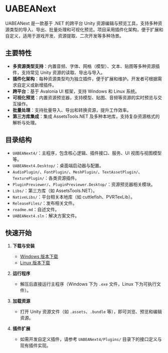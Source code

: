 # UABEANext

UABEANext 是一款基于 .NET 的跨平台 Unity 资源编辑与预览工具，支持多种资源类型的导入、导出、批量处理和可视化预览。项目采用插件化架构，便于扩展和自定义，适用于游戏开发、资源提取、二次开发等多种场景。

## 主要特性

- **多资源类型支持**：内置音频、字体、网格（模型）、文本、贴图等多种资源插件，支持常见 Unity 资源的读取、导出与导入。
- **插件化架构**：每种资源类型均为独立插件，便于扩展和维护。开发者可根据需求自定义或新增插件。
- **跨平台**：基于 Avalonia UI 框架，支持 Windows 和 Linux 系统。
- **可视化预览**：内置资源预览器，支持模型、贴图、音频等资源的实时预览与交互操作。
- **批量处理**：支持批量导入、导出和转换资源，提升工作效率。
- **第三方库集成**：集成 AssetsTools.NET 及多种本地库，支持复杂资源格式的解析与处理。

## 目录结构

- `UABEANext4/`：主程序，包含核心逻辑、插件接口、服务、UI 视图与视图模型等。
- `UABEANext4.Desktop/`：桌面端启动器与配置。
- `AudioPlugin/`、`FontPlugin/`、`MeshPlugin/`、`TextAssetPlugin/`、`TexturePlugin/`：各类资源插件。
- `PluginPreviewer/`、`PluginPreviewer.Desktop/`：资源预览器相关模块。
- `Libs/`：第三方库（如 AssetsTools.NET）。
- `NativeLibs/`：平台相关本地库（如 cuttlefish、PVRTexLib）。
- `ReleaseFiles/`：发布相关文件。
- `readme.md`：自述文件。
- `UABEANext4.sln`：解决方案文件。

## 快速开始

1. **下载与安装**
   - [Windows 版本下载](https://nightly.link/HanFengRuYue/UABEANext/workflows/build-windows/master/uabea-windows.zip)
   - [Linux 版本下载](https://nightly.link/HanFengRuYue/UABEANext/workflows/build-ubuntu/master/uabea-ubuntu.zip)

2. **运行程序**
   - 解压后直接运行主程序（Windows 下为 `.exe` 文件，Linux 下为可执行文件）。

3. **加载资源**
   - 打开 Unity 资源文件（如 `.assets`、`.bundle` 等），即可浏览、预览和编辑资源。

4. **插件扩展**
   - 如需开发自定义插件，请参考 `UABEANext4/Plugins/` 目录下的接口定义与现有插件实现。